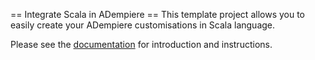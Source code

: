 == Integrate Scala in ADempiere ==
This template project allows you to easily create your ADempiere customisations in Scala language.

Please see the [documentation](http://www.bahmanm.com/blogs/adempiere-howto-use-scala-for-customisations "ADempiere: How To Use Scala For Customisations -- BahmanM.com") for introduction and instructions.